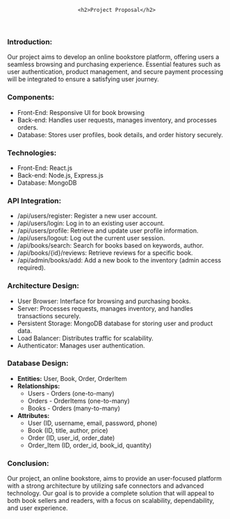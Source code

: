 <!DOCTYPE html>
<html lang="en">
<head>
  
</head>
<body>
<header>
    
    <h2>Project Proposal</h2>
</header>

  <section id="introduction">
    <h3>Introduction:</h3>
    <p>Our project aims to develop an online bookstore platform, offering users a seamless browsing and purchasing experience. Essential features such as user authentication, product management, and secure payment processing will be integrated to ensure a satisfying user journey.</p>
  </section>

  <section id="components">
    <h3>Components:</h3>
    <ul>
      <li>Front-End: Responsive UI for book browsing</li>
      <li>Back-end: Handles user requests, manages inventory, and processes orders.</li>
      <li>Database: Stores user profiles, book details, and order history securely.</li>
    </ul>
  </section>

  <section id="technologies">
    <h3>Technologies:</h3>
    <ul>
      <li>Front-End: React.js</li>
      <li>Back-end: Node.js, Express.js</li>
      <li>Database: MongoDB</li>
    </ul>
  </section>

  <section id="api">
    <h3>API Integration:</h3>
    <ul>
      <li>/api/users/register: Register a new user account.</li>
      <li>/api/users/login: Log in to an existing user account.</li>
      <li>/api/users/profile: Retrieve and update user profile information.</li>
      <li>/api/users/logout: Log out the current user session.</li>
      <li>/api/books/search: Search for books based on keywords, author.</li>
      <li>/api/books/{id}/reviews: Retrieve reviews for a specific book.</li>
      <li>/api/admin/books/add: Add a new book to the inventory (admin access required).</li>
    </ul>
  </section>

  <section id="architecture">
    <h3>Architecture Design:</h3>
    <ul>
      <li>User Browser: Interface for browsing and purchasing books.</li>
      <li>Server: Processes requests, manages inventory, and handles transactions securely.</li>
      <li>Persistent Storage: MongoDB database for storing user and product data.</li>
      <li>Load Balancer: Distributes traffic for scalability.</li>
      <li>Authenticator: Manages user authentication.</li>
    </ul>
  </section>

  <section id="database">
    <h3>Database Design:</h3>
    <ul>
    <li><strong>Entities:</strong> User, Book, Order, OrderItem</li>
    <li><strong>Relationships:</strong> 
      <ul>
        <li>Users - Orders (one-to-many)</li>
        <li>Orders - OrderItems (one-to-many)</li>
        <li>Books - Orders (many-to-many)</li>
      </ul>
    </li>
    <li><strong>Attributes:</strong> 
      <ul>
        <li>User (ID, username, email, password, phone)</li>
        <li>Book (ID, title, author, price)</li>
        <li>Order (ID, user_id, order_date)</li>
        <li>Order_Item (ID, order_id, book_id, quantity)</li>
      </ul>
    </li>
  </ul>
  </section>

  <section id="conclusion">
    <h3>Conclusion:</h3>
    <p>Our project, an online bookstore, aims to provide an user-focused platform with a strong architecture by utilizing safe connectors and advanced technology. Our goal is to provide a complete solution that will appeal to both book sellers and readers, with a focus on scalability, dependability, and user experience.</p>
  </section>

</body>
</html>
